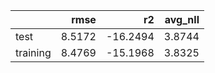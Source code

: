 |          |   rmse |       r2 |   avg_nll |
|:---------|-------:|---------:|----------:|
| test     | 8.5172 | -16.2494 |    3.8744 |
| training | 8.4769 | -15.1968 |    3.8325 |